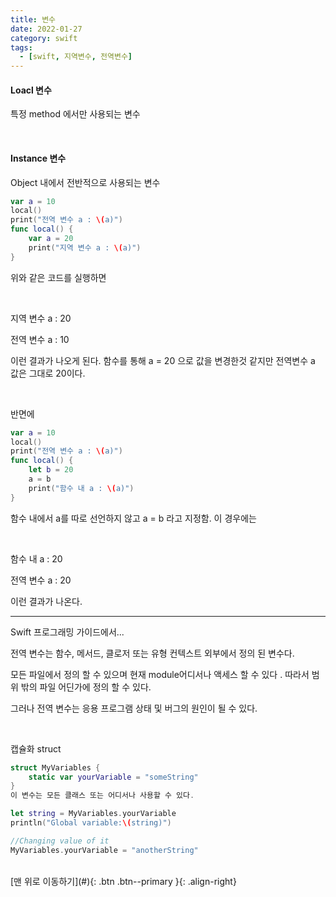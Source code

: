 ```yaml
---
title: 변수
date: 2022-01-27
category: swift
tags:
  - [swift, 지역변수, 전역변수]
---
```



#### Loacl 변수

특정 method 에서만 사용되는 변수

<br>

#### Instance 변수

Object 내에서 전반적으로 사용되는 변수


``` swift
var a = 10
local()
print("전역 변수 a : \(a)")
func local() {
	var a = 20
    print("지역 변수 a : \(a)")
}
```

위와 같은 코드를 실행하면

<br>

지역 변수 a : 20

전역 변수 a : 10

이런 결과가 나오게 된다. 함수를 통해 a = 20 으로 값을 변경한것 같지만 전역변수 a 값은 그대로 20이다.

<br>

반면에
``` swift
var a = 10
local()
print("전역 변수 a : \(a)")
func local() {
	let b = 20
    a = b
    print("함수 내 a : \(a)")
}
```

함수 내에서 a를 따로 선언하지 않고 a = b 라고 지정함. 이 경우에는

<br>

함수 내 a : 20

전역 변수 a : 20

이런 결과가 나온다. 

---

Swift 프로그래밍 가이드에서...

전역 변수는 함수, 메서드, 클로저 또는 유형 컨텍스트 외부에서 정의 된 변수다.

모든 파일에서 정의 할 수 있으며 현재 module어디서나 액세스 할 수 있다 . 따라서 범위 밖의 파일 어딘가에 정의 할 수 있다.

그러나 전역 변수는 응용 프로그램 상태 및 버그의 원인이 될 수 있다.

<br>

캡슐화 struct
```swift
struct MyVariables {
    static var yourVariable = "someString"
}
이 변수는 모든 클래스 또는 어디서나 사용할 수 있다.

let string = MyVariables.yourVariable
println("Global variable:\(string)")

//Changing value of it
MyVariables.yourVariable = "anotherString"
```

<br>
[맨 위로 이동하기](#){: .btn .btn--primary }{: .align-right}
<br>